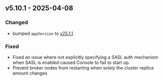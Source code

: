 ## v5.10.1 - 2025-04-08
### Changed
* bumped `appVersion` to [v25.1.1](https://github.com/redpanda-data/redpanda/releases/tag/v25.1.1).
### Fixed
* Fixed an issue where not explicitly specifying a SASL auth mechanism when SASL is enabled caused Console to fail to start up.
* Prevent broker nodes from restarting when solely the cluster replica amount changes
